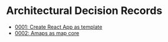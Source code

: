 # Architectural Decision Records

- [0001: Create React App as template](./0001-create-react-app-as-template)
- [0002: Amaps as map core](./0002-amaps-as-map-core)
